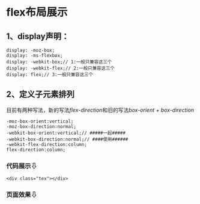 # flex布局展示
## 1、display声明：
    display: -moz-box;
    display: -ms-flexbox;
    display: -webkit-box;// 1:一般只兼容这三个
    display: -webkit-flex;// 2:一般只兼容这三个
    display: flex;// 3:一般只兼容这三个
## 2、定义子元素排列
目前有两种写法，新的写法*flex-direction*和旧的写法*box-orient + box-direction*

    -moz-box-orient:vertical;
    -moz-box-direction:normal;
    -webkit-box-orient:vertical;// #####一起#####
    -webkit-box-direction:normal;// ####使用######
    -webkit-flex-direction:column;
    flex-direction:column;
        
### 代码展示⇩

    <div class="tex"></div>
    
### 页面效果⇩

<div class="tex"></div>